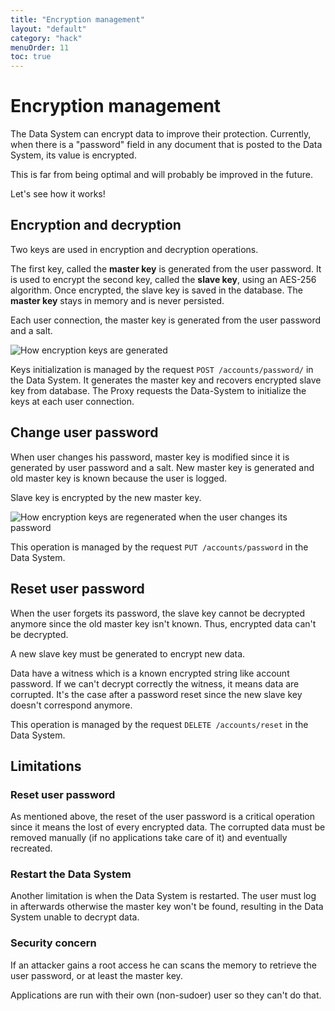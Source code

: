 ```yaml
---
title: "Encryption management"
layout: "default"
category: "hack"
menuOrder: 11
toc: true
---
```


# Encryption management
The Data System can encrypt data to improve their protection. Currently, when there is a "password" field in any document that is posted to the Data System, its value is encrypted.

This is far from being optimal and will probably be improved in the future.

Let's see how it works!

## Encryption and decryption
Two keys are used in encryption and decryption operations.

The first key, called the **master key** is generated from the user password. It is used to encrypt the second key, called the **slave key**, using an AES-256 algorithm. Once encrypted, the slave key is saved in the database. The **master key** stays in memory and is never persisted.

Each user connection, the master key is generated from the user password and a salt.

![How encryption keys are generated](/assets/images/encryption-workflow.jpg)

Keys initialization is managed by the request `POST /accounts/password/` in the Data System. It generates the master key and recovers encrypted slave key from database. The Proxy requests the Data-System to initialize the keys at each user connection.

## Change user password
When user changes his password, master key is modified since it is generated by user password and a salt. New master key is generated and old master key is known because the user is logged.

Slave key is encrypted by the new master key.

![How encryption keys are regenerated when the user changes its password](/assets/images/encryption-password-modification.jpg)

This operation is managed by the request `PUT /accounts/password` in the Data System.

## Reset user password
When the user forgets its password, the slave key cannot be decrypted anymore since the old master key isn't known. Thus, encrypted data can't be decrypted.

A new slave key must be generated to encrypt new data.

Data have a witness which is a known encrypted string like account password. If we can't decrypt correctly the witness, it means data are corrupted. It's the case after a password reset since the new slave key doesn't correspond anymore.

This operation is managed by the request `DELETE /accounts/reset` in the Data System.

## Limitations

### Reset user password
As mentioned above, the reset of the user password is a critical operation since it means the lost of every encrypted data. The corrupted data must be removed manually (if no applications take care of it) and eventually recreated.

### Restart the Data System
Another limitation is when the Data System is restarted. The user must log in afterwards otherwise the master key won't be found, resulting in the Data System unable to decrypt data.

### Security concern
If an attacker gains a root access he can scans the memory to retrieve the user password, or at least the master key.

Applications are run with their own (non-sudoer) user so they can't do that.


